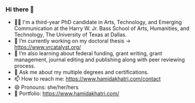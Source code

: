 ### Hi there 👋

- 👩‍🎓 I'm a third-year PhD candidate in Arts, Technology, and Emerging Communication at the Harry W. Jr. Bass School of Arts, Humanities, and Technology, The University of Texas at Dallas. 
- 🔭 I’m currently working on my doctoral thesis -> https://www.vrcatalyst.org/
- 🌱 I’m also learning about federal funding, grant writing, grant management, journal editing and publishing along with peer reviewing process.
- 💬 Ask me about my multiple degrees and certifications.
- 📫 How to reach me: https://www.hamidakhatri.com/contact
- 😄 Pronouns: she/her/hers
- 📝 Portfolio: https://www.hamidakhatri.com/

<!--
**hamidakhatri/hamidakhatri** is a ✨ _special_ ✨ repository because its `README.md` (this file) appears on your GitHub profile.

Here are some ideas to get you started:

- 🔭 I’m currently working on ...
- 🌱 I’m currently learning ...
- 👯 I’m looking to collaborate on ...
- 🤔 I’m looking for help with ...
- 💬 Ask me about ...
- 📫 How to reach me: ...
- 😄 Pronouns: ...
- ⚡ Fun fact: ...
-->
